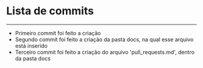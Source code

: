 # Lista de commits
___

- Primeiro commit foi feito a criação
- Segundo commit foi feito a criação da pasta docs, na qual esse arquivo está inserido
- Terceiro commit foi feito a criação do arquivo 'pull_requests.md', dentro da pasta docs
